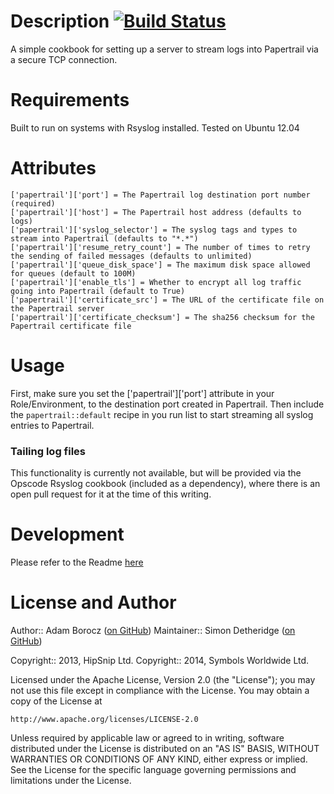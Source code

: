 Description [![Build Status](https://travis-ci.org/widgit-cookbooks/papertrail-rsyslog.png)](https://travis-ci.org/widgit-cookbooks/papertrail-rsyslog)
===========
A simple cookbook for setting up a server to stream logs into Papertrail via a secure
TCP connection.


Requirements
============
Built to run on systems with Rsyslog installed. Tested on Ubuntu 12.04


Attributes
==========

    ['papertrail']['port'] = The Papertrail log destination port number (required)
    ['papertrail']['host'] = The Papertrail host address (defaults to logs)
    ['papertrail']['syslog_selector'] = The syslog tags and types to stream into Papertrail (defaults to "*.*")
    ['papertrail']['resume_retry_count'] = The number of times to retry the sending of failed messages (defaults to unlimited)
    ['papertrail']['queue_disk_space'] = The maximum disk space allowed for queues (default to 100M)
    ['papertrail']['enable_tls'] = Whether to encrypt all log traffic going into Papertrail (default to True)
    ['papertrail']['certificate_src'] = The URL of the certificate file on the Papertrail server
    ['papertrail']['certificate_checksum'] = The sha256 checksum for the Papertrail certificate file


Usage
=====
First, make sure you set the ['papertrail']['port'] attribute in your Role/Environment,
to the destination port created in Papertrail. Then include the `papertrail::default` recipe
in you run list to start streaming all syslog entries to Papertrail.


### Tailing log files
This functionality is currently not available, but will be provided via the Opscode Rsyslog cookbook
(included as a dependency), where there is an open pull request for it at the time of this writing.


Development
============
Please refer to the Readme [here](https://github.com/hipsnip-cookbooks/cookbook-development/blob/master/README.md)


License and Author
==================

Author:: Adam Borocz ([on GitHub](https://github.com/motns))
Maintainer:: Simon Detheridge ([on GitHub](https://github.com/gh2k))

Copyright:: 2013, HipSnip Ltd.
Copyright:: 2014, Symbols Worldwide Ltd.

Licensed under the Apache License, Version 2.0 (the "License");
you may not use this file except in compliance with the License.
You may obtain a copy of the License at

    http://www.apache.org/licenses/LICENSE-2.0

Unless required by applicable law or agreed to in writing, software
distributed under the License is distributed on an "AS IS" BASIS,
WITHOUT WARRANTIES OR CONDITIONS OF ANY KIND, either express or implied.
See the License for the specific language governing permissions and
limitations under the License.
